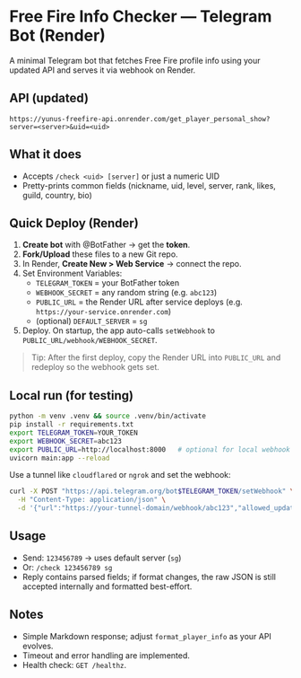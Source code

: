 # Free Fire Info Checker — Telegram Bot (Render)
A minimal Telegram bot that fetches Free Fire profile info using your updated API and serves it via webhook on Render.

## API (updated)
`https://yunus-freefire-api.onrender.com/get_player_personal_show?server=<server>&uid=<uid>`

## What it does
- Accepts `/check <uid> [server]` or just a numeric UID
- Pretty-prints common fields (nickname, uid, level, server, rank, likes, guild, country, bio)

## Quick Deploy (Render)
1. **Create bot** with @BotFather → get the **token**.
2. **Fork/Upload** these files to a new Git repo.
3. In Render, **Create New > Web Service** → connect the repo.
4. Set Environment Variables:
   - `TELEGRAM_TOKEN` = your BotFather token
   - `WEBHOOK_SECRET` = any random string (e.g. `abc123`)
   - `PUBLIC_URL` = the Render URL after service deploys (e.g. `https://your-service.onrender.com`)
   - (optional) `DEFAULT_SERVER` = `sg`
5. Deploy. On startup, the app auto-calls `setWebhook` to `PUBLIC_URL/webhook/WEBHOOK_SECRET`.

> Tip: After the first deploy, copy the Render URL into `PUBLIC_URL` and redeploy so the webhook gets set.

## Local run (for testing)
```bash
python -m venv .venv && source .venv/bin/activate
pip install -r requirements.txt
export TELEGRAM_TOKEN=YOUR_TOKEN
export WEBHOOK_SECRET=abc123
export PUBLIC_URL=http://localhost:8000   # optional for local webhook
uvicorn main:app --reload
```
Use a tunnel like `cloudflared` or `ngrok` and set the webhook:
```bash
curl -X POST "https://api.telegram.org/bot$TELEGRAM_TOKEN/setWebhook" \
  -H "Content-Type: application/json" \
  -d '{"url":"https://your-tunnel-domain/webhook/abc123","allowed_updates":["message","edited_message"]}'
```

## Usage
- Send: `123456789` → uses default server (`sg`)
- Or: `/check 123456789 sg`
- Reply contains parsed fields; if format changes, the raw JSON is still accepted internally and formatted best-effort.

## Notes
- Simple Markdown response; adjust `format_player_info` as your API evolves.
- Timeout and error handling are implemented.
- Health check: `GET /healthz`.
